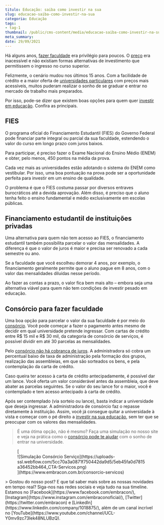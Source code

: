 ```yaml
---
titulo: Educação: saiba como investir na sua
slug: educacao-saiba-como-investir-na-sua
categoria: Educação
tags:
- tag-1
thumbnail: /public/cms-content/media/educacao-saiba-como-investir-na-sua.png
meta_summary: 
date: 29/09/2021
---
```

Há alguns anos, [fazer faculdade](https://www.embracon.com.br/blog/tire-as-suas-duvidas-sobre-o-consorcio-de-educacao-embracon) era privilégio para poucos. O [preço](https://www.embracon.com.br/blog/preco-da-faculdade-por-que-ele-nao-deve-ser-o-principal-fator-na-escolha-de-um-curso) era inacessível e não existiam formas alternativas de investimento que permitissem o ingresso no curso superior.

Felizmente, o cenário mudou nos últimos 15 anos. Com a facilidade de crédito e a maior oferta de [universidades particulares](https://www.embracon.com.br/blog/conheca-4-formas-de-pagar-a-faculdade) com preços mais acessíveis, muitos puderam realizar o sonho de se graduar e entrar no mercado de trabalho mais preparados.

Por isso, pode-se dizer que existem boas opções para quem quer [investir em educação](https://www.embracon.com.br/blog/conheca-4-formas-de-pagar-a-faculdade). Confira as principais.

**FIES**
--------

O programa oficial do Financiamento Estudantil (FIES) do Governo Federal pode financiar parte integral ou parcial da sua faculdade, estendendo o valor do curso em longo prazo com juros baixos.

Para participar, é preciso fazer o Exame Nacional do Ensino Médio (ENEM) e obter, pelo menos, 450 pontos na média da prova.

Cada vez mais as universidades estão adotando o sistema do ENEM como vestibular. Por isso, uma boa pontuação na prova pode ser a oportunidade perfeita para investir em um ensino de qualidade.

O problema é que o FIES costuma passar por diversos entraves burocráticos até a devida aprovação. Além disso, é preciso que o aluno tenha feito o ensino fundamental e médio exclusivamente em escolas públicas.

**Financiamento estudantil de instituições privadas**
-----------------------------------------------------

Uma alternativa para quem não tem acesso ao FIES, o financiamento estudantil também possibilita parcelar o valor das mensalidades. A diferença é que o valor de juros é maior e precisa ser renovado a cada semestre ou ano.

Se a faculdade que você escolheu demorar 4 anos, por exemplo, o financiamento geralmente permite que o aluno pague em 8 anos, com o valor das mensalidades diluídas nesse período.

Ao fazer as contas a prazo, o valor fica bem mais alto – embora seja uma alternativa viável para quem não tem condições de investir pesado em educação.

Consórcio para fazer faculdade
------------------------------

Uma boa opção para parcelar o valor da sua faculdade é por meio do[ consórcio](https://www.embracon.com.br/blog/tire-as-suas-duvidas-sobre-o-consorcio-de-educacao-embracon). Você pode começar a fazer o pagamento antes mesmo de decidir em qual universidade pretende ingressar. Com cartas de crédito entre R$ 15 mil e R$ 30 mil, da categoria de consórcio de serviços, é possível dividir em até 30 parcelas as mensalidades.

Pelo [consórcio não há cobrança de juros](https://www.embracon.com.br/blog/como-funciona-o-consorcio-embracon-para-pagar-faculdade). A administradora só cobra um percentual baixo de taxa de administração pela formação dos grupos, realização das assembleias, em que são sorteados os bens, e pela contemplação da carta de crédito.

Caso queira ter acesso à carta de crédito antecipadamente, é possível dar um lance. Você oferta um valor considerável antes da assembleia, que deve abater as parcelas seguintes. Se o valor do seu lance for o maior, você é contemplado e tem acesso antecipado à carta de crédito.

Após ser contemplado (via sorteio ou lance), basta indicar a universidade que deseja ingressar. A administradora de consórcio faz o repasse diretamente à instituição. Assim, você já consegue quitar a universidade à vista e começar com o pé direito a [investir na sua educação](https://www.embracon.com.br/blog/tire-as-suas-duvidas-sobre-o-consorcio-de-educacao-embracon), sem ter que se preocupar com os valores das mensalidades.

> É uma ótima opção, não é mesmo? Faça uma simulação no nosso site e veja na prática como o [consórcio pode te ajudar](https://www.embracon.com.br/blog/consorcio-embracon-para-pagar-faculdade) com o sonho de entrar na universidade.

<figure class="w-richtext-figure-type-image w-richtext-align-center">[<div>![Simulação Consórcio Serviço](https://uploads-ssl.webflow.com/5cc70a3a0871f750442da9d5/5eb45fa0d7815a36452bb464_CTA-Servicos.png)</div>](https://www.embracon.com.br/consorcio-servicos)</figure>> Gostou do nosso post? E que tal saber mais sobre as nossas novidades em tempo real? Siga-nos nas redes sociais e veja tudo na sua timeline. Estamos no [Facebook](https://www.facebook.com/embracon/), [Instagram](https://www.instagram.com/embraconoficial/), [Twitter](https://twitter.com/embracon) e [LinkedIn](https://www.linkedin.com/company/1018875/), além de um canal incrível no [YouTube](https://www.youtube.com/channel/UCL-Y0mv9zc73Iek48NLUBzQ).

‍

‍
